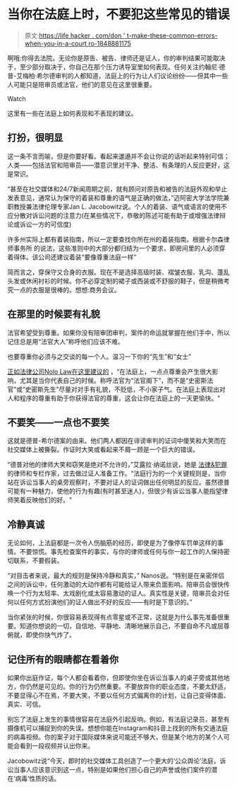 # 当你在法庭上时，不要犯这些常见的错误

> 原文:[https://life hacker . com/don ' t-make-these-common-errors-when-you-in-a-court ro-1848881175](https://lifehacker.com/dont-make-these-common-mistakes-when-youre-in-a-courtro-1848881175)

啊哦:你得去法院。无论你是原告、被告、律师还是证人，你的审判结果可能取决于，至少部分取决于，你自己在那个压力诱导室里如何表现。任何关注约翰尼·德普-艾梅柏·希尔德审判的人都知道，法庭上的行为让人们议论纷纷——但其中一些人可能只是陪审员或法官，他们的意见在这里很重要。

Watch

这里有一些在法庭上如何表现和不表现的建议。

## **打扮，很明显**

这一条不言而喻，但是你要好看。看起来邋遢并不会让你说的话听起来特别可信；人类——包括法官和陪审员——潜意识里对干净、整洁、有条理的人反应更好，这是常识。

“甚至在社交媒体和24/7新闻周期之前，就有顾问对原告和被告的法庭外观和举止发表意见，通常认为保守的着装和尊重的语气是正确的做法，”迈阿密大学法学院兼职教授兼法律伦理专家Jan L. Jacobowitz说。个人的着装、语气或语言的使用不应分散对诉讼问题的注意力(在某些情况下，恭敬的陈述可能有助于或增强法律辩论或诉讼一方的可信度)

许多州实际上都有着装指南，所以一定要查找你所在州的着装指南。根据卡尔森律师事务所 的说法，这些准则中的大部分都归结为一个要求，即房间里的人必须穿着得体。该公司还建议着装“要像尊重法庭一样”

简而言之，穿保守又合身的衣服。现在不是选择高级时装、褶皱衣服、乳沟、蓬乱头发或休闲衬衫的时候。你不必穿定制的裙子或西装或不舒服的鞋子，但是稍微考究一点的衣服是很棒的。想想:商务会议。

## **在那里的时候要有礼貌**

法官希望受到尊重。如果你没有陪审团审判，案件的命运就掌握在他们手中，所以记住总是用“法官大人”称呼他们应该不难。

也要尊重你必须与之交谈的每一个人。温习一下你的“先生”和“女士”

[正如法律公司Nolo Law在这里建议的](https://www.nolo.com/legal-encyclopedia/tips-success-courtroom-29462.html) ，“在法庭上，一点点尊重会产生很大影响，尤其是当你代表自己的时候。称呼法官为“法官阁下”，而不是“史密斯法官”或“史密斯先生”尽量对对手有礼貌，不贬低，不小家子气。在法庭上表现出对人和程序的尊重有助于你获得法官的尊重，这会让你在法庭上的一天更愉快。"

## 不要笑——一点也不要笑

这就是德普-希尔德案的由来。他们两人都因在诽谤审判的证词中傻笑和大笑而在社交媒体上被撕裂。作证时大笑或看起来不屑一顾是一个巨大的错误。

“德普对他的律师大笑和窃笑是绝对不允许的，”艾露拉·纳诺丝说，她是 [法律&犯罪](https://lawandcrime.com/author/elura/) 的律师和专栏作家，过去做过证人准备工作。“法庭行为的一个关键规则是，当你站在诉讼当事人的桌旁观察时，不要对证人的证词做出任何明显的反应。虽然德普可能有一种魅力，使他的行为有趣(有时甚至迷人)，但很少有诉讼当事人能指望律师笑着反映他们的好。"

## **冷静真诚**

无论如何，上法庭都是一次令人伤脑筋的经历，即使是为了像停车罚单这样的事情。不要惊慌。事先检查案件的事实，与你的律师或任何与你一起工作的人保持密切联系，不要假装。

“对目击者来说，最大的规则是保持冷静和真实，” Nanos说。“特别是在亲密伴侣之间的诉讼中，任何激动的大动作都有可能给证人带来负面影响。陪审员会很快传唤一个行为太轻率、太戏剧化或太容易激动的证人。真实性是关键，陪审员会对任何以任何方式扮演他们的证人做出不好的反应——有时是下意识的。”

当你紧张的时候，你很容易表现得有点零星或不正常，这就是为什么事先准备很重要。知道你想说的一切，自信地、平静地、清晰地展示自己，不要自命不凡或屈尊俯就，即使你快气炸了。

## **记住所有的眼睛都在看着你**

如果你出庭作证，每个人都会看着你，但即使你坐在诉讼当事人的桌子旁或其他地方，你仍然是可见的。你的行为仍然重要。不要放弃你的职业态度，不要太舒适，不要显得心不在焉，不要大笑，不要以任何方式偏离你的计划，让自己变得体面、真实、可信。

别忘了法庭上发生的事情很容易在法庭外引起反响。例如，有法庭记录员，甚至有摄像机可以捕捉到你的失误。想想你能在Instagram和抖音上找到的所有交通法庭的病毒视频。你的案子对于国际媒体来说可能还不够大，但是某个地方的某个人可能会看到一段视频并认出你来。

Jacobowitz说“今天，即时的社交媒体工具创造了一个更大的‘公众舆论’法庭，诉讼当事人应该意识到这一点，特别是如果他们担心自己的声誉或他们案件的潜在‘病毒’性质的话。